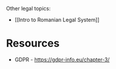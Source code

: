 Other legal topics:
 - [[Intro to Romanian Legal System]]

# Resources
- GDPR - https://gdpr-info.eu/chapter-3/
